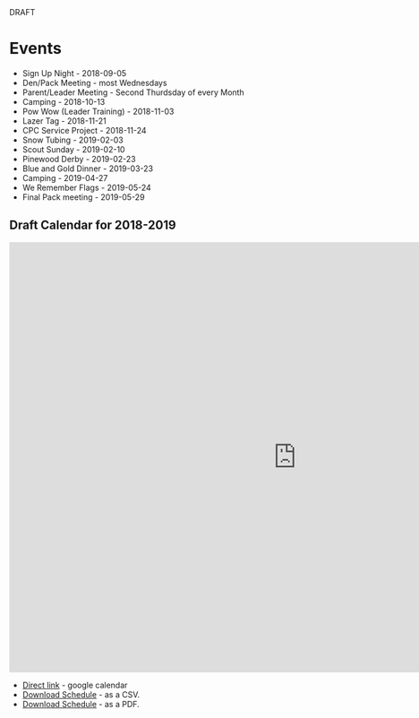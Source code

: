 <div id="draft_marker">DRAFT</div>

# Events #

* Sign Up Night - 2018-09-05
* Den/Pack Meeting - most Wednesdays
* Parent/Leader Meeting - Second Thurdsday of every Month
* Camping - 2018-10-13
* Pow Wow (Leader Training) - 2018-11-03
* Lazer Tag - 2018-11-21
* CPC Service Project - 2018-11-24
* Snow Tubing - 2019-02-03
* Scout Sunday - 2019-02-10
* Pinewood Derby - 2019-02-23
* Blue and Gold Dinner - 2019-03-23
* Camping - 2019-04-27
* We Remember Flags - 2019-05-24
* Final Pack meeting - 2019-05-29

## Draft Calendar for 2018-2019 ##

<iframe src="https://calendar.google.com/calendar/embed?src=qef7u6110smc2iidk7uu77h7ks%40group.calendar.google.com&ctz=America%2FNew_York" style="border: 0" width="1024" height="768" frameborder="0" scrolling="no"></iframe>

* [Direct link](https://calendar.google.com/calendar?cid=cWVmN3U2MTEwc21jMmlpZGs3dXU3N2g3a3NAZ3JvdXAuY2FsZW5kYXIuZ29vZ2xlLmNvbQ) - google calendar
* [Download Schedule](schedule.csv) - as a CSV.
* [Download Schedule](schedule.pdf) - as a PDF.

<!--
| Date | Event | Notes |
| ---- | ----- | ----- |
| July 21 | Trolly Trail Hike |
|  |
| September 5 | Sign Up Night |
| September 12 | Den Meeting |
| September 13 | Parent/Leader Meeting |
| September 19 | Den Meeting |
| September 26 | Pack Meeting |
|  |
| October 3 | Den Meeting |
| October 10 | Den Meeting |
| October 11 | Parent/Leader Meeting |
| October 17 | Den Meeting |
| October 24 | Den Meeting |
| October 31| Halloween Pack Meeting |
|  |
| November 3 | Pow Wow (Leader Training) |
| November 7 |  Den Meeting |
| November 14 | Den Meeting |
| November 15 | Parent/Leader Meeting |
| November 21 |  Den Meeting |
| November 24 | CPC Service Project 9AM |
| November 28 | Pack Meeting |
|  |
| December  5 | Den Meeting |
| December 12 | Den Meeting |
| December 13 | Parent/Leader Meeting |
| December 19 | Pack Meeting/Holiday Party |
| December 26 | No Meeting/Winter Break |
|  |
| January 2 | Den Meeting |
| January 9 | Den Meeting |
| January 10 | Parent/Leader Meeting |
| January 16 | Den Meeting |
| January 23 | Den Meeting |
| January 30 | Pack Meeting |
|  |
| February 6 | Den Meeting |
| February 10 | Scout Sunday |
| February 13 | Den Meeting |
| February 14 | Parent/Leader Meeting |
| February 20 | Den Meeting |
| Febraury 23 | Pinewood Derby |
| February 27 | Pack Meeting |
|  |
| March 6 | No Meeting Ash Wednesday |
| March 13 |Den Meeting |
| March 14 | Parent/Leader Meeting |
| March 20 | Den Meeting |
| March 23 | Blue and Gold Dinner 5PM |
| March 27 | Den Meeting |
|  |
| April 3 | Den Meeting |
| April 10 | Den Meeting |
| April 11 | Parent/Leader Meeting |
| April 17 | Den Meeting |
| April 24 | Pack Meeting |
|  |
| May 1 | Den Meeting |
| May 8 | Den Meeting |
| May 9 | Parent/Leader Meeting |
| May 15 | Den Meeting |
| May 22 | Den Meeting |
| May 24 | We Remember Flags |
| May 29 | Pack Meeting |
-->
